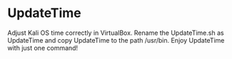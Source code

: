 # UpdateTime
Adjust Kali OS time correctly in VirtualBox.
Rename the UpdateTime.sh as UpdateTime and copy UpdateTime to the path /usr/bin.
Enjoy UpdateTime with just one command!
